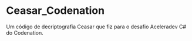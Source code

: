 # Ceasar_Codenation
Um código de decriptografia Ceasar que fiz para o desafio Aceleradev C# do Codenation.

